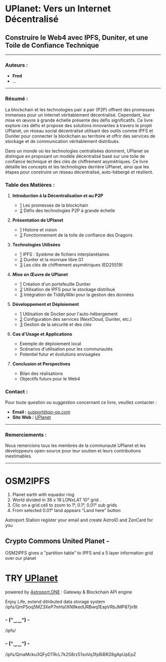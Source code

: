 # **UPlanet: Vers un Internet Décentralisé**

## **Construire le Web4 avec IPFS, Duniter, et une Toile de Confiance Technique**

---

### **Auteurs :**

- **Fred**
- ...

---

### **Résumé :**

La blockchain et les technologies pair à pair (P2P) offrent des promesses immenses pour un Internet véritablement décentralisé. Cependant, leur mise en œuvre à grande échelle présente des défis significatifs. Ce livre explore ces défis et propose des solutions innovantes à travers le projet UPlanet, un réseau social décentralisé utilisant des outils comme IPFS et Duniter pour connecter la blockchain au territoire et offrir des services de stockage et de communication véritablement distribués.

Dans un monde où les technologies centralisées dominent, UPlanet se distingue en proposant un modèle décentralisé basé sur une toile de confiance technique et des clés de chiffrement asymétriques. Ce livre détaille les concepts et les technologies derrière UPlanet, ainsi que les étapes pour construire un réseau décentralisé, auto-hébergé et résilient.

### **Table des Matières :**

1. **Introduction à la Décentralisation et au P2P**
   - [1](book/1.1.md) Les promesses de la blockchain
   - [2](book/1.2.md) Défis des technologies P2P à grande échelle

2. **Présentation de UPlanet**
   - [1](book/2.1.md) Histoire et vision
   - [2](book/2.1.md) Fonctionnement de la toile de confiance des Dragons

3. **Technologies Utilisées**
   - [1](book/3.1.md) IPFS : Système de fichiers interplanétaires
   - [2](book/3.2.md) Duniter et la monnaie libre G1
   - [3](book/3.3.md) Les clés de chiffrement asymétriques (ED25519)

4. **Mise en Œuvre de UPlanet**
   - [1](book/4.1.md) Création d'un portefeuille Duniter
   - [2](book/4.2.md) Utilisation de IPFS pour le stockage distribué
   - [3](book/4.3.md) Intégration de TiddlyWiki pour la gestion des données

5. **Développement et Déploiement**
   - [1](book/5.1.md) Utilisation de Docker pour l'auto-hébergement
   - [2](book/5.2.md) Configuration des services (NextCloud, Duniter, etc.)
   - [3](book/5.3.md) Gestion de la sécurité et des clés

6. **Cas d'Usage et Applications**
   - Exemple de déploiement local
   - Scénarios d'utilisation pour les communautés
   - Potentiel futur et évolutions envisagées

7. **Conclusion et Perspectives**
   - Bilan des réalisations
   - Objectifs futurs pour le Web4

### **Contact :**

Pour toute question ou suggestion concernant ce livre, veuillez contacter :

- **Email :** [support@qo-op.com](mailto:support@qo-op.com)
- **Site Web :** [UPlanet](http://qo-op.com)

---

### **Remerciements :**

Nous remercions tous les membres de la communauté UPlanet et les développeurs open-source pour leur soutien et leurs contributions inestimables.

---

# OSM2IPFS

1. Planet earth with equador ring
2. World divided in 36 x 18 LONxLAT 10° grid .
3. Clic on a grid cell to zoom to 1°, 0.1°, 0.01° sub grids
4. From selected 0.01° land appears "Land here" button

Astroport Station register your email and create AstroID and ZenCard for you

## Crypto Commons United Planet -

OSM2IPFS gives a "partition table" to IPFS and a 5 layer information grid over our planet


# TRY [UPlanet](https://qo-op.com)

powered by [Astroport.ONE](https://github.com/papiche/Astroport.ONE) : Gateway & Blockchain API engine

Enjoy Life, extend ditributed data storage system
/ipfs/QmP5oq5MZ3XeP7mHa1XN9kedURBwq1EapVRbJMP87jir8t
### - (^‿‿^) - 
/ipfs/
### - (^‿‿^) - 
/ipfs/QmaMcku3QFyDTRcL7k2S8rz51soVq3fpBiBR28gApUpEpZ
